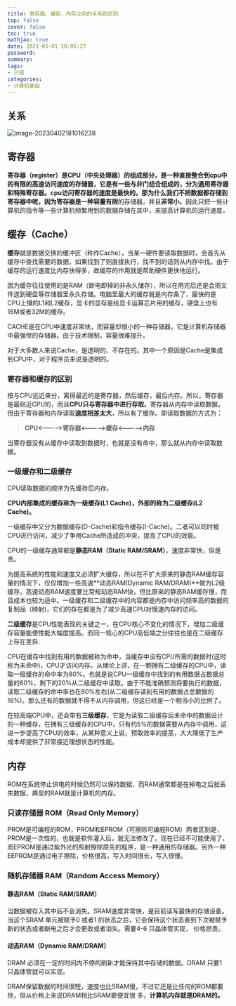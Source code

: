 ```yaml
---
title: 寄存器、缓存、内存之间的关系和区别
top: false
cover: false
toc: true
mathjax: true
date: 2021-05-01 18:05:27
password:
summary:
tags:
- 计组
categories:
- 计算机基础
---
```




## 关系

![image-20230402181016238](http://ksdb-blogimg.oss-cn-beijing.aliyuncs.com/typora/202304/02/181016-265963.png)



## 寄存器

**寄存器（register）**是CPU（中央处理器）的组成部分，是一种直接整合到cpu中的有限的高速访问速度的存储器，它是有一些与非门组合组成的，分为通用寄存器和特殊寄存器。cpu访问寄存器的速度是最快的。那为什么我们不把数据都存储到寄存器中呢，因为寄存器是一种**容量有限**的存储器，并且**非常小**。因此只把一些计算机的指令等一些计算机频繁用到的数据存储在其中，来提高计算机的运行速度。



## 缓存（Cache）

**缓存**就是数据交换的缓冲区（称作Cache），当某一硬件要读取数据时，会首先从缓存中查找需要的数据，如果找到了则直接执行，找不到的话则从内存中找。由于缓存的运行速度比内存快得多，故缓存的作用就是帮助硬件更快地运行。

因为缓存往往使用的是RAM（断电即掉的非永久储存），所以在用完后还是会把文件送到硬盘等存储器里永久存储。电脑里最大的缓存就是内存条了，最快的是CPU上镶的L1和L2缓存，显卡的显存是给显卡运算芯片用的缓存，硬盘上也有16M或者32M的缓存。

CACHE是在CPU中速度非常块，而容量却很小的一种存储器，它是计算机存储器中最强悍的存储器。由于技术限制，容量很难提升。

对于大多数人来说Cache，是透明的、不存在的。其中一个原因是Cache是集成到CPU中，对于程序员来说是透明的。

<!-- more -->

### 寄存器和缓存的区别

按与CPU远近来分，离得最近的是寄存器，然后缓存，最后内存。所以，寄存器是最贴近CPU的，而且**CPU只与寄存器中进行存取**。寄存器从内存中读取数据，但由于寄存器和内存读取**速度相差太大**，所以有了缓存。即读取数据的方式为：

>   **CPU<----->寄存器<----->缓存<----->内存**

当寄存器没有从缓存中读取到数据时，也就是没有命中，那么就从内存中读取数据。

### 一级缓存和二级缓存

CPU读取数据的顺序为先缓存后内存。

**CPU内部集成的缓存称为一级缓存(L1 Cache)，外部的称为二级缓存(L2 Cache)。**

一级缓存中又分为数据缓存(D-Cache)和指令缓存(I-Cache)。二者可以同时被CPU进行访问，减少了争用Cache所造成的冲突，提高了CPU的效能。

CPU的一级缓存通常都是**静态RAM（Static RAM/SRAM）**，速度非常快，但是贵。

为提高系统的性能和速度又必须扩大缓存，所以在不扩大原来的静态RAM缓存容量的情况下，仅仅增加一些高速**动态RAM(Dynamic RAM/DRAM)**做为L2级缓存。高速动态RAM速度要比常规动态RAM快，但比原来的静态RAM缓存慢，而且成本也较为适中。一级缓存和二级缓存中的内容都是内存中访问频率高的数据的复制品（映射)，它们的存在都是为了减少高速CPU对慢速内存的访问。

**二级缓存**是CPU性能表现的关键之一，在CPU核心不变化的情况下，增加二级缓存容量能使性能大幅度提高。而同一核心的CPU高低端之分往往也是在二级缓存上存在差异.

CPU在缓存中找到有用的数据被称为命中，当缓存中没有CPU所需的数据时(这时称为未命中)，CPU才访问内存。从理论上讲，在一颗拥有二级缓存的CPU中，读取一级缓存的命中率为80%。也就是说CPU一级缓存中找到的有用数据占数据总量的80%，剩下的20%从二级缓存中读取。由于不能准确预测将要执行的数据，读取二级缓存的命中率也在80%左右(从二级缓存读到有用的数据占总数据的16%)。那么还有的数据就不得不从内存调用，但这已经是一个相当小的比例了。

在较高端CPU中，还会带有**三级缓存**，它是为读取二级缓存后未命中的数据设计的一种缓存，在拥有三级缓存的CPU中，只有约5%的数据需要从内存中调用，这进一步提高了CPU的效率，从某种意义上说，预取效率的提高，大大降低了生产成本却提供了非常接近理想状态的性能。



## 内存

ROM在系统停止供电的时候仍然可以保持数据，而RAM通常都是在掉电之后就丢失数据，典型的RAM就是计算机的内存。

### 只读存储器 ROM（Read Only Memory）

PROM是可编程的ROM，PROM和EPROM（可擦除可编程ROM）两者区别是，PROM是一次性的，也就是软件灌入后，就无法修改了，现在已经不可能使用了，而EPROM是通过紫外光的照射擦除原先的程序，是一种通用的存储器。另外一种EEPROM是通过电子擦除，价格很高，写入时间很长，写入很慢。

### 随机存储器 RAM（Random Access Memory）

#### 静态RAM（Static RAM/SRAM）

当数据被存入其中后不会消失。SRAM速度非常快，是目前读写最快的存储设备。当这个SRAM 单元被赋予0 或者1 的状态之后，它会保持这个状态直到下次被赋予新的状态或者断电之后才会更改或者消失。需要4-6 只晶体管实现， 价格昂贵。

#### 动态RAM（Dynamic RAM/DRAM）

DRAM 必须在一定的时间内不停的刷新才能保持其中存储的数据。DRAM 只要1 只晶体管就可以实现。

DRAM保留数据的时间很短，速度也比SRAM慢，不过它还是比任何的ROM都要快，但从价格上来说DRAM相比SRAM要便宜很 多，**计算机内存就是DRAM的。**